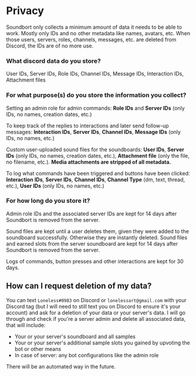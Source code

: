 # Privacy

Soundbort only collects a minimum amount of data it needs to be able to work. Mostly only IDs and no other metadata like names, avatars, etc. When those users, servers, roles, channels, messages, etc. are deleted from Discord, the IDs are of no more use.

### **What discord data do you store?**

User IDs, Server IDs, Role IDs, Channel IDs, Message IDs, Interaction IDs, Attachment files

### **For what purpose(s) do you store the information you collect?**

Setting an admin role for admin commands: **Role IDs** and **Server IDs** (only IDs, no names, creation dates, etc.)

To keep track of the replies to interactions and later send follow-up messages: **Interaction IDs**, **Server IDs**, **Channel IDs**, **Message IDs** (only IDs, no names, etc.)

Custom user-uploaded sound files for the soundboards: **User IDs**, **Server IDs** (only IDs, no names, creation dates, etc.), **Attachment file** (only the file, no filename, etc.). **Media attachments are stripped of all metadata.**

To log what commands have been triggered and buttons have been clicked: **Interaction IDs**, **Server IDs**, **Channel IDs**, **Channel Type** (dm, text, thread, etc.), **User IDs** (only IDs, no names, etc.)

### **For how long do you store it?**

Admin role IDs and the associated server IDs are kept for 14 days after Soundbort is removed from the server.

Sound files are kept until a user deletes them, given they were added to the soundboard successfully. Otherwise they are instantly deleted. Sound files and earned slots from the server soundboard are kept for 14 days after Soundbort is removed from the server.

Logs of commands, button presses and other interactions are kept for 30 days.

## How can I request deletion of my data?

You can text `Loneless#0983` on Discord or `lonelessart@gmail.com` with your Discord tag (but I will need to still text you on Discord to ensure it's your account) and ask for a deletion of your data or your server's data. I will go through and check if you're a server admin and delete all associated data, that will include:

* Your or your server's soundboard and all samples
* Your or your server's additional sample slots you gained by upvoting the bot or other means
* In case of server: any bot configurations like the admin role

There will be an automated way in the future.
